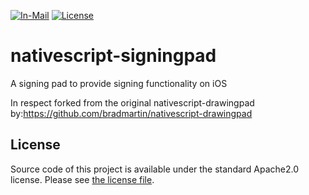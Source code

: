 
[![In-Mail](https://img.shields.io/badge/InMail-ThorstenHerbst-brightgreen.svg?style=flat-square)](mailto:herbst.thorsten@gmail.com)
[![License](https://img.shields.io/badge/license-Apache2.0-blue.svg?style=flat-square)](https://github.com/michalkonturek/SignatureView/blob/master/LICENSE)




# nativescript-signingpad

A signing pad to provide signing functionality on iOS


In respect forked from the original nativescript-drawingpad by:https://github.com/bradmartin/nativescript-drawingpad
## License

Source code of this project is available under the standard Apache2.0 license. Please see [the license file][LICENSE].

[LICENSE]:https://github.com/diamond2010/nativescript-signingpad/blob/master/LICENSE

